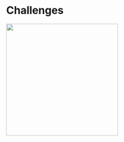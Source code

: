 # Challenges

<div>
  <img width="300" src="https://github.com/techchallenges/.github/assets/65465380/154ba0fc-9aa6-400e-a46f-0f5f77b92c5d">
</div>

